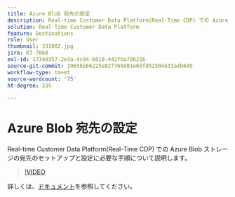 ```yaml
---
title: Azure Blob 宛先の設定
description: Real-time Customer Data Platform(Real-Time CDP) での Azure Blob ストレージの宛先のセットアップと設定に必要な手順について説明します。
solution: Real-Time Customer Data Platform
feature: Destinations
role: User
thumbnail: 331082.jpg
jira: KT-7068
exl-id: 17340357-2e3a-4c94-b010-442fba70b216
source-git-commit: 19656b66225e827769d01e65fd52504b33a4b649
workflow-type: tm+mt
source-wordcount: '75'
ht-degree: 33%

---
```


# Azure Blob 宛先の設定

Real-time Customer Data Platform(Real-Time CDP) での Azure Blob ストレージの宛先のセットアップと設定に必要な手順について説明します。

>[!VIDEO](https://video.tv.adobe.com/v/331082/?quality=12&learn=on)

詳しくは、[ドキュメント](https://experienceleague.adobe.com/docs/experience-platform/destinations/catalog/cloud-storage/azure-blob.html?lang=ja)を参照してください。
